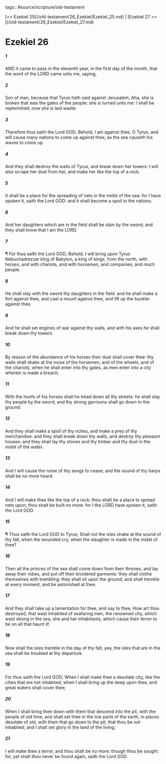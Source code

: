 tags:: #source/scripture/old-testament

[<< Ezekiel 25[(/old-testament/26_Ezekiel/Ezekiel_25.md) | [Ezekiel 27 >>[(/old-testament/26_Ezekiel/Ezekiel_27.md)

# Ezekiel 26

##### 1

AND it came to pass in the eleventh year, in the first day of the month, that the word of the LORD came unto me, saying,

##### 2

Son of man, because that Tyrus hath said against Jerusalem, Aha, she is broken that was the gates of the people: she is turned unto me: I shall be replenished, now she is laid waste:

##### 3

Therefore thus saith the Lord GOD; Behold, I am against thee, O Tyrus, and will cause many nations to come up against thee, as the sea causeth his waves to come up.

##### 4

And they shall destroy the walls of Tyrus, and break down her towers: I will also scrape her dust from her, and make her like the top of a rock.

##### 5

It shall be a place for the spreading of nets in the midst of the sea: for I have spoken it, saith the Lord GOD: and it shall become a spoil to the nations.

##### 6

And her daughters which are in the field shall be slain by the sword; and they shall know that I am the LORD.

##### 7

¶ For thus saith the Lord GOD; Behold, I will bring upon Tyrus Nebuchadrezzar king of Babylon, a king of kings, from the north, with horses, and with chariots, and with horsemen, and companies, and much people.

##### 8

He shall slay with the sword thy daughters in the field: and he shall make a fort against thee, and cast a mount against thee, and lift up the buckler against thee.

##### 9

And he shall set engines of war against thy walls, and with his axes he shall break down thy towers.

##### 10

By reason of the abundance of his horses their dust shall cover thee: thy walls shall shake at the noise of the horsemen, and of the wheels, and of the chariots, when he shall enter into thy gates, as men enter into a city wherein is made a breach.

##### 11

With the hoofs of his horses shall he tread down all thy streets: he shall slay thy people by the sword, and thy strong garrisons shall go down to the ground.

##### 12

And they shall make a spoil of thy riches, and make a prey of thy merchandise: and they shall break down thy walls, and destroy thy pleasant houses: and they shall lay thy stones and thy timber and thy dust in the midst of the water.

##### 13

And I will cause the noise of thy songs to cease; and the sound of thy harps shall be no more heard.

##### 14

And I will make thee like the top of a rock: thou shalt be a place to spread nets upon; thou shalt be built no more: for I the LORD have spoken it, saith the Lord GOD.

##### 15

¶ Thus saith the Lord GOD to Tyrus; Shall not the isles shake at the sound of thy fall, when the wounded cry, when the slaughter is made in the midst of thee?

##### 16

Then all the princes of the sea shall come down from their thrones, and lay away their robes, and put off their broidered garments: they shall clothe themselves with trembling; they shall sit upon the ground, and shall tremble at every moment, and be astonished at thee.

##### 17

And they shall take up a lamentation for thee, and say to thee, How art thou destroyed, that wast inhabited of seafaring men, the renowned city, which wast strong in the sea, she and her inhabitants, which cause their terror to be on all that haunt it!

##### 18

Now shall the isles tremble in the day of thy fall; yea, the isles that are in the sea shall be troubled at thy departure.

##### 19

For thus saith the Lord GOD; When I shall make thee a desolate city, like the cities that are not inhabited; when I shall bring up the deep upon thee, and great waters shall cover thee;

##### 20

When I shall bring thee down with them that descend into the pit, with the people of old time, and shall set thee in the low parts of the earth, in places desolate of old, with them that go down to the pit, that thou be not inhabited; and I shall set glory in the land of the living;

##### 21

I will make thee a terror, and thou shalt be no more: though thou be sought for, yet shalt thou never be found again, saith the Lord GOD.
